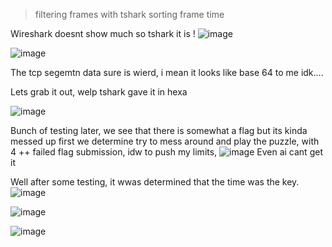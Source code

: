 > filtering frames with tshark
> sorting frame time


Wireshark doesnt show much so tshark it is !
![image](https://github.com/user-attachments/assets/12d25e4a-bb60-4a34-8c83-e09cc1650cf6)

![image](https://github.com/user-attachments/assets/26ffc219-b0f8-458b-ad52-b9f50604f22f)

The tcp segemtn data sure is wierd, i mean it looks like base 64 to me idk....

Lets grab it out, welp tshark gave it in hexa 

![image](https://github.com/user-attachments/assets/0e4ea41a-d89c-465d-8dee-0c4d773b7341)

Bunch of testing later, we see that there is somewhat a flag but its kinda messed up 
first we determine try to mess around and play the puzzle, with 4 ++ failed flag submission, idw to push my limits, 
![image](https://github.com/user-attachments/assets/4513db61-7587-467a-ad17-d1bc7482f83b)
Even ai cant get it 


Well after some testing, it wwas determined that the time was the key.
![image](https://github.com/user-attachments/assets/b4384c21-1e15-4ddf-be1a-29e20b69660e)

![image](https://github.com/user-attachments/assets/2c5d2c98-a49d-444d-8efe-8d9d4db37111)




![image](https://github.com/user-attachments/assets/4409c542-01bc-4631-84aa-f2ba1c143359)

